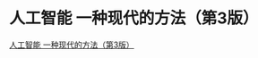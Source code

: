 # 人工智能 一种现代的方法（第3版）

[人工智能 一种现代的方法（第3版）](https://unimelbcloud-my.sharepoint.com/personal/mengxiong_zhang_unimelb_edu_au/_layouts/15/guestaccess.aspx?docid=083006ac2d66d4eec820c275e888ab330&authkey=AQvbf1yiGfahZGbcOwHiEmY&expiration=2018-11-02T10%3A51%3A24.000Z&e=d6126b61b779475385c8503461d94313)
